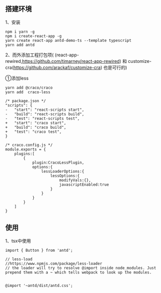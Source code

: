 ## 搭建环境

  1、安装
 ```
 npm i yarn -g
 npm i create-react-app -g
 yarn create react-app antd-demo-ts --template typescript
 yarn add antd
 ```
 
 2、而外添加工程打包项( (react-app-rewired,https://github.com/timarney/react-app-rewired) 和 customize-cra(https://github.com/arackaf/customize-cra) 也是可行的)
 
  ①添加less
```
yarn add @craco/craco
yarn add  craco-less
```


```
/* package.json */
"scripts": {
-   "start": "react-scripts start",
-   "build": "react-scripts build",
-   "test": "react-scripts test",
+   "start": "craco start",
+   "build": "craco build",
+   "test": "craco test",
}

```

```
/* craco.config.js */
module.exports = {
    plugins:[
        {
            plugin:CracoLessPlugin,
            options:{
                lessLoaderOptions:{
                    lessOptions:{
                        modifyVals:{},
                        javascriptEnabled:true
                    }
                }
            }
        }
    ]
}
```

## 使用

 1、tsx中使用
```
import { Button } from 'antd';
```

```
// less-load
//https://www.npmjs.com/package/less-loader
// the loader will try to resolve @import inside node_modules. Just prepend them with a ~ which tells webpack to look up the modules.


@import '~antd/dist/antd.css';
```
